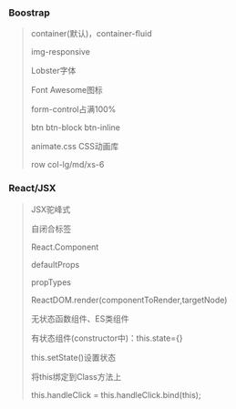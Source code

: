 ### Boostrap

> container(默认)，container-fluid
>
> img-responsive
>
> Lobster字体
>
> Font Awesome图标
>
> form-control占满100%
>
> btn	btn-block	btn-inline
>
> animate.css CSS动画库
>
> row	col-lg/md/xs-6

### React/JSX

> JSX驼峰式
>
> 自闭合标签
>
> React.Component
>
> defaultProps
>
> propTypes
>
> ReactDOM.render(componentToRender,targetNode)
>
> 无状态函数组件、ES类组件
>
> 有状态组件(constructor中)：this.state={}
>
> this.setState()设置状态
>
> 将this绑定到Class方法上
>
> this.handleClick = this.handleClick.bind(this);